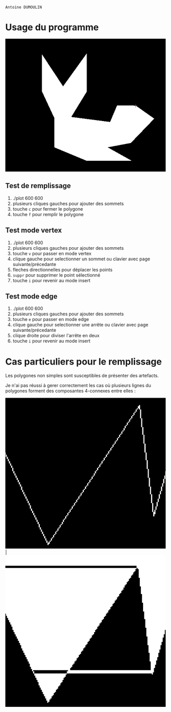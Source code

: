 `Antoine DUMOULIN`

# Usage du programme
![rendu](rendu.png)
## Test de remplissage

1. ./plot 600 600
2. plusieurs cliques gauches pour ajouter des sommets
3. touche `c` pour fermer le polygone
4. touche `f` pour remplir le polygone

## Test mode vertex

1. ./plot 600 600
2. plusieurs cliques gauches pour ajouter des sommets
3. touche `v` pour passer en mode vertex
4. clique gauche pour selectionner un sommet
   ou clavier avec page suivante/précedante
5. fleches directionnelles pour déplacer les points
6. `suppr` pour supprimer le point sélectionné
7. touche `i` pour revenir au mode insert

## Test mode edge

1. ./plot 600 600
2. plusieurs cliques gauches pour ajouter des sommets
3. touche `e` pour passer en mode edge
4. clique gauche pour selectionner une arrête
   ou clavier avec page suivante/précedante
5. clique droite pour diviser l'arrête en deux
6. touche `i` pour revenir au mode insert


# Cas particuliers pour le remplissage

Les polygones non simples sont susceptibles de présenter des artefacts.

Je n'ai pas réussi à gerer correctement les cas où plusieurs lignes du polygones forment des composantes 4-connexes entre elles :

![situation initiale](ensemble_4-connexe.png) | ![remplissage](remplissage_errone.png)
